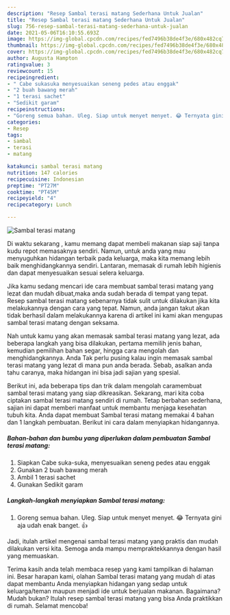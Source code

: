 ```yaml
---
description: "Resep Sambal terasi matang Sederhana Untuk Jualan"
title: "Resep Sambal terasi matang Sederhana Untuk Jualan"
slug: 756-resep-sambal-terasi-matang-sederhana-untuk-jualan
date: 2021-05-06T16:10:55.693Z
image: https://img-global.cpcdn.com/recipes/fed7496b38de4f3e/680x482cq70/sambal-terasi-matang-foto-resep-utama.jpg
thumbnail: https://img-global.cpcdn.com/recipes/fed7496b38de4f3e/680x482cq70/sambal-terasi-matang-foto-resep-utama.jpg
cover: https://img-global.cpcdn.com/recipes/fed7496b38de4f3e/680x482cq70/sambal-terasi-matang-foto-resep-utama.jpg
author: Augusta Hampton
ratingvalue: 3
reviewcount: 15
recipeingredient:
- " Cabe sukasuka menyesuaikan seneng pedes atau enggak"
- "2 buah bawang merah"
- "1 terasi sachet"
- "Sedikit garam"
recipeinstructions:
- "Goreng semua bahan. Uleg. Siap untuk menyet menyet. 😂 Ternyata gini aja udah enak banget. 👍"
categories:
- Resep
tags:
- sambal
- terasi
- matang

katakunci: sambal terasi matang 
nutrition: 147 calories
recipecuisine: Indonesian
preptime: "PT27M"
cooktime: "PT45M"
recipeyield: "4"
recipecategory: Lunch

---
```



![Sambal terasi matang](https://img-global.cpcdn.com/recipes/fed7496b38de4f3e/680x482cq70/sambal-terasi-matang-foto-resep-utama.jpg)

Di waktu  sekarang , kamu memang dapat membeli makanan siap saji tanpa kudu repot memasaknya sendiri. Namun, untuk anda yang mau menyuguhkan hidangan terbaik pada keluarga, maka kita memang lebih baik menghidangkannya sendiri. Lantaran, memasak di rumah lebih higienis dan dapat menyesuaikan sesuai selera keluarga.

Jika kamu sedang mencari ide cara membuat sambal terasi matang yang lezat dan mudah dibuat,maka anda sudah berada di tempat yang tepat. Resep sambal terasi matang  sebenarnya tidak sulit untuk dilakukan jika kita melakukannya dengan cara yang tepat. Namun, anda jangan takut akan tidak berhasil dalam melakukannya 
karena di artikel ini kami akan mengupas sambal terasi matang dengan seksama.  



Nah untuk kamu yang akan memasak sambal terasi matang yang lezat, ada beberapa langkah yang bisa dilakukan, pertama memilih jenis bahan, kemudian pemilihan bahan segar, hingga cara mengolah dan menghidangkannya. Anda Tak perlu pusing kalau ingin memasak sambal terasi matang yang lezat di mana pun anda berada. Sebab, asalkan anda  tahu caranya, maka hidangan ini bisa jadi sajian yang spesial.

Berikut ini, ada beberapa tips dan trik dalam mengolah caramembuat sambal terasi matang yang siap dikreasikan. Sekarang, mari kita coba ciptakan sambal terasi matang sendiri di rumah. Tetap berbahan sederhana, sajian ini dapat memberi manfaat untuk membantu menjaga kesehatan tubuh kita. Anda dapat membuat Sambal terasi matang memakai 4 bahan dan 1 langkah pembuatan. Berikut ini cara dalam menyiapkan hidangannya.

<!--inarticleads1-->

##### Bahan-bahan dan bumbu yang diperlukan dalam pembuatan Sambal terasi matang:

1. Siapkan  Cabe suka-suka, menyesuaikan seneng pedes atau enggak
1. Gunakan 2 buah bawang merah
1. Ambil 1 terasi sachet
1. Gunakan Sedikit garam




<!--inarticleads2-->

##### Langkah-langkah menyiapkan Sambal terasi matang:

1. Goreng semua bahan. Uleg. Siap untuk menyet menyet. 😂 Ternyata gini aja udah enak banget. 👍




Jadi, itulah artikel mengenai  sambal terasi matang  yang praktis dan mudah dilakukan versi kita. Semoga anda mampu mempraktekkannya dengan hasil yang memuaskan. 

Terima kasih anda telah membaca resep yang kami tampilkan di halaman ini. Besar harapan kami, olahan  Sambal terasi matang yang mudah di atas dapat membantu Anda menyiapkan hidangan yang sedap untuk keluarga/teman maupun menjadi ide untuk berjualan makanan. Bagaimana? Mudah bukan? Itulah resep sambal terasi matang yang bisa Anda praktikkan di rumah. Selamat mencoba!

